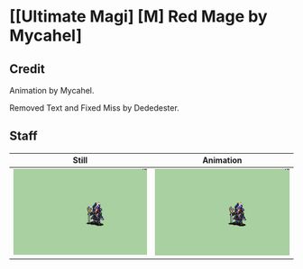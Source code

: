 # [\[Ultimate Magi\] \[M\] Red Mage by Mycahel]

## Credit

Animation by Mycahel. 

Removed Text and Fixed Miss by Dededester.
	
## Staff

| Still | Animation |
| :---: | :-------: |
| ![Staff still](./Staff_000.png) | ![Staff animation](./Staff.gif) |
